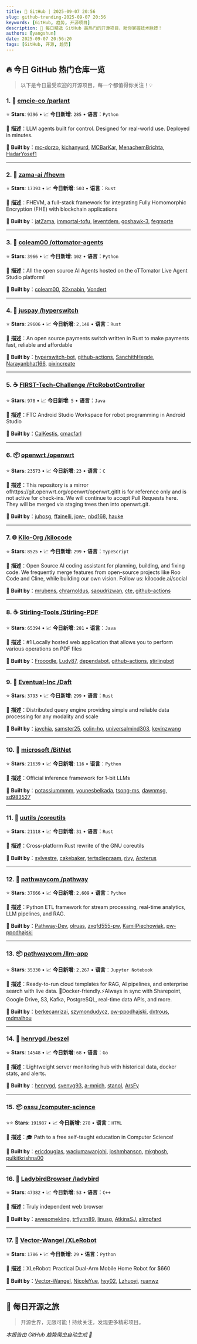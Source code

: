 ```yaml
---
title: 🚀 GitHub | 2025-09-07 20:56
slug: github-trending-2025-09-07 20:56
keywords: [GitHub, 趋势, 开源项目]
description: 🌟 每日精选 GitHub 最热门的开源项目，助你掌握技术脉搏！
authors: [yangshun]
date: 2025-09-07 20:56:20
tags: [GitHub, 开源, 趋势]
---
```


## 🔥 今日 GitHub 热门仓库一览

> 以下是今日最受欢迎的开源项目，每一个都值得你关注！💡

### 1. 🐍 [emcie-co /parlant](https://github.com/emcie-co/parlant)

⭐ **Stars**: `9396`   •   📈 **今日新增**: `285`   •   **语言**：`Python`

📝 **描述**：LLM agents built for control. Designed for real-world use. Deployed in minutes.

🤝 **Built by**：[mc-dorzo](https://github.com/mc-dorzo), [kichanyurd](https://github.com/kichanyurd), [MCBarKar](https://github.com/MCBarKar), [MenachemBrichta](https://github.com/MenachemBrichta), [HadarYosef1](https://github.com/HadarYosef1)

---

### 2. 🦀 [zama-ai /fhevm](https://github.com/zama-ai/fhevm)

⭐ **Stars**: `17393`   •   📈 **今日新增**: `503`   •   **语言**：`Rust`

📝 **描述**：FHEVM, a full-stack framework for integrating Fully Homomorphic Encryption (FHE) with blockchain applications

🤝 **Built by**：[jatZama](https://github.com/jatZama), [immortal-tofu](https://github.com/immortal-tofu), [leventdem](https://github.com/leventdem), [goshawk-3](https://github.com/goshawk-3), [fegmorte](https://github.com/fegmorte)

---

### 3. 🐍 [coleam00 /ottomator-agents](https://github.com/coleam00/ottomator-agents)

⭐ **Stars**: `3966`   •   📈 **今日新增**: `102`   •   **语言**：`Python`

📝 **描述**：All the open source AI Agents hosted on the oTTomator Live Agent Studio platform!

🤝 **Built by**：[coleam00](https://github.com/coleam00), [32xnabin](https://github.com/32xnabin), [Vondert](https://github.com/Vondert)

---

### 4. 🦀 [juspay /hyperswitch](https://github.com/juspay/hyperswitch)

⭐ **Stars**: `29606`   •   📈 **今日新增**: `2,148`   •   **语言**：`Rust`

📝 **描述**：An open source payments switch written in Rust to make payments fast, reliable and affordable

🤝 **Built by**：[hyperswitch-bot](https://github.com/hyperswitch-bot), [github-actions](https://github.com/github-actions), [SanchithHegde](https://github.com/SanchithHegde), [Narayanbhat166](https://github.com/Narayanbhat166), [pixincreate](https://github.com/pixincreate)

---

### 5. ☕ [FIRST-Tech-Challenge /FtcRobotController](https://github.com/FIRST-Tech-Challenge/FtcRobotController)

⭐ **Stars**: `978`   •   📈 **今日新增**: `5`   •   **语言**：`Java`

📝 **描述**：FTC Android Studio Workspace for robot programming in Android Studio

🤝 **Built by**：[CalKestis](https://github.com/CalKestis), [cmacfarl](https://github.com/cmacfarl)

---

### 6. 📦 [openwrt /openwrt](https://github.com/openwrt/openwrt)

⭐ **Stars**: `23573`   •   📈 **今日新增**: `23`   •   **语言**：`C`

📝 **描述**：This repository is a mirror ofhttps://git.openwrt.org/openwrt/openwrt.gitIt is for reference only and is not active for check-ins. We will continue to accept Pull Requests here. They will be merged via staging trees then into openwrt.git.

🤝 **Built by**：[juhosg](https://github.com/juhosg), [ffainelli](https://github.com/ffainelli), [jow-](https://github.com/jow-), [nbd168](https://github.com/nbd168), [hauke](https://github.com/hauke)

---

### 7. 🌐 [Kilo-Org /kilocode](https://github.com/Kilo-Org/kilocode)

⭐ **Stars**: `8525`   •   📈 **今日新增**: `299`   •   **语言**：`TypeScript`

📝 **描述**：Open Source AI coding assistant for planning, building, and fixing code. We frequently merge features from open-source projects like Roo Code and Cline, while building our own vision. Follow us: kilocode.ai/social

🤝 **Built by**：[mrubens](https://github.com/mrubens), [chrarnoldus](https://github.com/chrarnoldus), [saoudrizwan](https://github.com/saoudrizwan), [cte](https://github.com/cte), [github-actions](https://github.com/github-actions)

---

### 8. ☕ [Stirling-Tools /Stirling-PDF](https://github.com/Stirling-Tools/Stirling-PDF)

⭐ **Stars**: `65394`   •   📈 **今日新增**: `281`   •   **语言**：`Java`

📝 **描述**：#1 Locally hosted web application that allows you to perform various operations on PDF files

🤝 **Built by**：[Frooodle](https://github.com/Frooodle), [Ludy87](https://github.com/Ludy87), [dependabot](https://github.com/dependabot), [github-actions](https://github.com/github-actions), [stirlingbot](https://github.com/stirlingbot)

---

### 9. 🦀 [Eventual-Inc /Daft](https://github.com/Eventual-Inc/Daft)

⭐ **Stars**: `3793`   •   📈 **今日新增**: `299`   •   **语言**：`Rust`

📝 **描述**：Distributed query engine providing simple and reliable data processing for any modality and scale

🤝 **Built by**：[jaychia](https://github.com/jaychia), [samster25](https://github.com/samster25), [colin-ho](https://github.com/colin-ho), [universalmind303](https://github.com/universalmind303), [kevinzwang](https://github.com/kevinzwang)

---

### 10. 🐍 [microsoft /BitNet](https://github.com/microsoft/BitNet)

⭐ **Stars**: `21639`   •   📈 **今日新增**: `116`   •   **语言**：`Python`

📝 **描述**：Official inference framework for 1-bit LLMs

🤝 **Built by**：[potassiummmm](https://github.com/potassiummmm), [younesbelkada](https://github.com/younesbelkada), [tsong-ms](https://github.com/tsong-ms), [dawnmsg](https://github.com/dawnmsg), [sd983527](https://github.com/sd983527)

---

### 11. 🦀 [uutils /coreutils](https://github.com/uutils/coreutils)

⭐ **Stars**: `21118`   •   📈 **今日新增**: `31`   •   **语言**：`Rust`

📝 **描述**：Cross-platform Rust rewrite of the GNU coreutils

🤝 **Built by**：[sylvestre](https://github.com/sylvestre), [cakebaker](https://github.com/cakebaker), [tertsdiepraam](https://github.com/tertsdiepraam), [rivy](https://github.com/rivy), [Arcterus](https://github.com/Arcterus)

---

### 12. 🐍 [pathwaycom /pathway](https://github.com/pathwaycom/pathway)

⭐ **Stars**: `37666`   •   📈 **今日新增**: `2,609`   •   **语言**：`Python`

📝 **描述**：Python ETL framework for stream processing, real-time analytics, LLM pipelines, and RAG.

🤝 **Built by**：[Pathway-Dev](https://github.com/Pathway-Dev), [olruas](https://github.com/olruas), [zxqfd555-pw](https://github.com/zxqfd555-pw), [KamilPiechowiak](https://github.com/KamilPiechowiak), [pw-ppodhajski](https://github.com/pw-ppodhajski)

---

### 13. 📦 [pathwaycom /llm-app](https://github.com/pathwaycom/llm-app)

⭐ **Stars**: `35330`   •   📈 **今日新增**: `2,267`   •   **语言**：`Jupyter Notebook`

📝 **描述**：Ready-to-run cloud templates for RAG, AI pipelines, and enterprise search with live data. 🐳Docker-friendly.⚡Always in sync with Sharepoint, Google Drive, S3, Kafka, PostgreSQL, real-time data APIs, and more.

🤝 **Built by**：[berkecanrizai](https://github.com/berkecanrizai), [szymondudycz](https://github.com/szymondudycz), [pw-ppodhajski](https://github.com/pw-ppodhajski), [dxtrous](https://github.com/dxtrous), [mdmalhou](https://github.com/mdmalhou)

---

### 14. 🚦 [henrygd /beszel](https://github.com/henrygd/beszel)

⭐ **Stars**: `14548`   •   📈 **今日新增**: `68`   •   **语言**：`Go`

📝 **描述**：Lightweight server monitoring hub with historical data, docker stats, and alerts.

🤝 **Built by**：[henrygd](https://github.com/henrygd), [svenvg93](https://github.com/svenvg93), [a-mnich](https://github.com/a-mnich), [stanol](https://github.com/stanol), [ArsFy](https://github.com/ArsFy)

---

### 15. 📦 [ossu /computer-science](https://github.com/ossu/computer-science)

⭐⭐ **Stars**: `191987`   •   📈 **今日新增**: `278`   •   **语言**：`HTML`

📝 **描述**：🎓 Path to a free self-taught education in Computer Science!

🤝 **Built by**：[ericdouglas](https://github.com/ericdouglas), [waciumawanjohi](https://github.com/waciumawanjohi), [joshmhanson](https://github.com/joshmhanson), [mkghosh](https://github.com/mkghosh), [pulkitkrishna00](https://github.com/pulkitkrishna00)

---

### 16. 🔧 [LadybirdBrowser /ladybird](https://github.com/LadybirdBrowser/ladybird)

⭐ **Stars**: `47382`   •   📈 **今日新增**: `53`   •   **语言**：`C++`

📝 **描述**：Truly independent web browser

🤝 **Built by**：[awesomekling](https://github.com/awesomekling), [trflynn89](https://github.com/trflynn89), [linusg](https://github.com/linusg), [AtkinsSJ](https://github.com/AtkinsSJ), [alimpfard](https://github.com/alimpfard)

---

### 17. 🐍 [Vector-Wangel /XLeRobot](https://github.com/Vector-Wangel/XLeRobot)

⭐ **Stars**: `1786`   •   📈 **今日新增**: `29`   •   **语言**：`Python`

📝 **描述**：XLeRobot: Practical Dual-Arm Mobile Home Robot for $660

🤝 **Built by**：[Vector-Wangel](https://github.com/Vector-Wangel), [NicoleYue](https://github.com/NicoleYue), [hyy02](https://github.com/hyy02), [Lzhuoyi](https://github.com/Lzhuoyi), [ruanwz](https://github.com/ruanwz)

---

## 🌈 每日开源之旅

> 开源世界，无限可能！持续关注，发现更多精彩项目。

*本报告由 GitHub 趋势爬虫自动生成 🤖*
